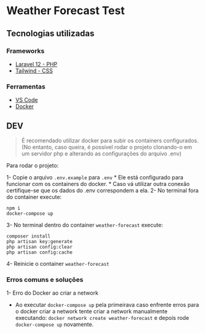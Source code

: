 # Weather Forecast Test

## Tecnologias utilizadas

### Frameworks
* [Laravel 12 - PHP](https://laravel.com/docs/12.x/installation)
* [Tailwind - CSS](https://tailwindcss.com/docs/installation/using-vite)


### Ferramentas
* [VS Code](https://code.visualstudio.com/download)
* [Docker](https://docs.docker.com/desktop/setup/install/windows-install/)

## DEV

> É recomendado utilizar docker para subir os containers configurados. (No entanto, caso queira, é possivel rodar o projeto clonando-o em um servidor php e alterando as configurações do arquivo .env) 

Para rodar o projeto:

1- Copie o arquivo `.env.example` para `.env`
    * Ele está configurado para funcionar com os containers do docker.
    * Caso vá utilizar outra conexão certifique-se que os dados do .env correspondem a ela.
2- No terminal fora do container execute:
```
npm i
docker-compose up
```
3- No terminal dentro do container `weather-forecast` execute:
```
composer install
php artisan key:generate
php artisan config:clear
php artisan config:cache
```
4- Reinicie o container `weather-forecast`

### Erros comuns e soluções

1- Erro do Docker ao criar a network
  * Ao executar `docker-compose up` pela primeirava caso enfrente erros para o docker criar a network tente criar a network manualmente executando: `docker network create weather-forecast` e depois rode `docker-compose up` novamente.

